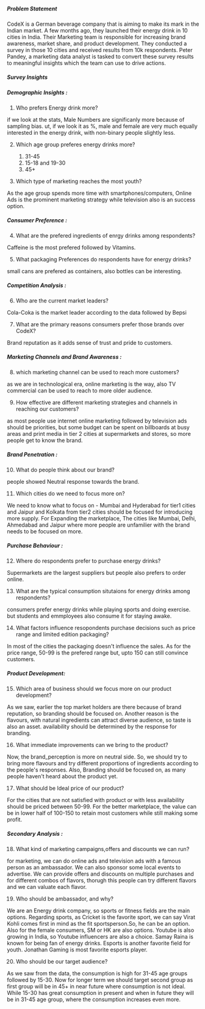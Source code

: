 ##### Problem Statement
CodeX is a German beverage company that is aiming to make its mark in the Indian market. A few months ago, they launched their energy drink in 10 cities in India.
Their Marketing team is responsible for increasing brand awareness, market share, and product development. They conducted a survey in those 10 cities and received results from 10k respondents. Peter Pandey, a marketing data analyst is tasked to convert these survey results to meaningful insights which the team can use to drive actions.

##### Survey Insights
##### Demographic Insights :

1. Who prefers Energy drink more?

if we look at the stats, Male Numbers are significanly more because of sampling bias.
ut, if we look it as %, male and female are very much equally interested in the energy drink, with non-binary people slightly less.

2. Which age group preferes energy drinks more?
	
	1. 31-45
	2. 15-18 and 19-30
	3. 45+

3. Which type of marketing reaches the most youth?
	
As the age group spends more time with smartphones/computers, Online Ads is the prominent marketing strategy while television also is an success option.

##### Consumer Preference :


4. What are the prefered ingredients of enrgy drinks among respondents?
	
Caffeine is the most prefered followed by Vitamins.

5. What packaging Preferences do respondents have for energy drinks?

small cans are prefered as containers, also bottles can be interesting.


##### Competition Analysis :


6. Who are the current market leaders?

Cola-Coka is the market leader according to the data followed by Bepsi

7. What are the primary reasons consumers prefer those brands over CodeX?

Brand reputation as it adds sense of trust and pride to customers.


##### Marketing Channels and Brand Awareness :


8. which marketing channel can be used to reach more customers?

as we are in technological era, online marketing is the way, also TV commercial can be used to reach to more older audience.

9. How effective are different marketing strategies and channels in reaching our customers?

as most people use internet online marketing followed by television ads should be priorities, but some budget can be spent on billboards at busy areas and print media in tier 2 cities at supermarkets and stores, so more people get to know the brand.


##### Brand Penetration :


10.  What do people think about our brand?

people showed Neutral response towards the brand.

11. Which cities do we need to focus more on?
	
We need to know what to focus on -
Mumbai and Hyderabad for tier1 cities and Jaipur and Kolkata from tier2 cities should be focused for introducing more supply.
For Expanding the marketplace, The cities like Mumbai, Delhi, Ahmedabad and Jaipur where more people are unfamilier with the brand needs to be focused on more.


##### Purchase Behaviour : 


12. Where do respondents prefer to purchase energy drinks?

Supermarkets are the largest suppliers but people also prefers to order online.

13. What are the typical consumption situtaions for energy drinks among respondents?

consumers prefer energy drinks while playing sports and doing exercise. but students and emmployees also consume it for staying awake.

14. What factors influence resopondents purchase decisions such as price range and limited edition packaging?

In most of the cities the packaging doesn't influence the sales.
As for the price range, 50-99 is the prefered range but, upto 150 can still convince customers.

			
##### Product Development:


15. Which area of business should we focus more on our product development?

As we saw, earlier the top market holders are there because of brand reputation, so branding should be focused on.
Another reason is the flavours, with natural ingredients can attract diverse audience, so taste is also an asset.
availability should be determined by the response for branding.

16. What immediate improvements can we bring to the product?

Now, the brand_perception is more on neutral side. So, we should try to bring more flavours and try different proportions of ingredients according to the people's responses.
Also, Branding should be focused on, as many people haven't heard about the product yet.

17.  What should be Ideal price of our product?

For the cities that are not satisfied with product or with less availability should be priced between 50-99.
For the better marketplace, the value can be in lower half of 100-150 to retain most customers while still making some profit.

##### Secondary Analysis :


18. What kind of marketing campaigns,offers and discounts we can run? 

for marketing, we can do online ads and television ads with a famous person as an ambassador. We can also sponsor some local events to advertise.
We can provide offers and discounts on multiple purchases and for different combos of flavors, thorugh this people can try different flavors and we can valuate each flavor.


19. Who should be ambassador, and why?

We are an Energy drink company, so sports or fitness fields are the main options. Regarding sports, as Cricket is the favorite sport,
we can say Virat Kohli comes first in mind as the fit sportsperson.So, he can be an option.
Also for the female consumers, SM or HK are also options.
Youtube is also growing in India, so Youtube influencers are also a choice. Samay Raina is known for being fan of energy drinks.
Esports is another favorite field for youth. Jonathan Gaming is most favorite esports player. 

20. Who should be our target audience?

As we saw from the data, the consumption is high for 31-45 age groups followed by 15-30. Now for longer term we should target second group
as first group will be in 45+ in near future where consumption is not ideal. While 15-30 has great consumption in present and when
in future they will be in 31-45 age group, where the consumption increases even more.
























































	
 
	
